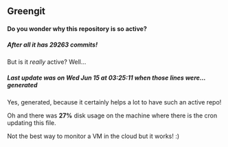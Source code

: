 ## Greengit

#### Do you wonder why this repository is so active?

##### After all it has 29263 commits!

But is it *really* active? Well...

##### Last update was on Wed Jun 15 at 03:25:11 when those lines were... generated

Yes, generated, because it certainly helps a lot to have such an active repo!

Oh and there was **27%** disk usage on the machine
where there is the cron updating this file.

Not the best way to monitor a VM in the cloud but it works! :)
